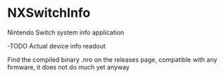 # NXSwitchInfo
Nintendo Switch system info application

-TODO
  Actual device info readout

Find the compiled binary .nro on the releases page, compatible with any firmware, it does not do much yet anyway
